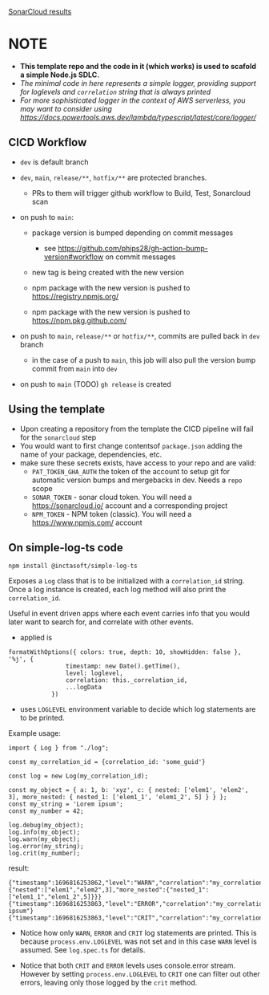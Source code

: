 [SonarCloud results](https://sonarcloud.io/summary/overall?id=inctasoft_simple-log-ts)

# NOTE
- __This template repo and the code in it (which works) is used to scafold a simple Node.js SDLC.__
- _The minimal code in here represents a simple logger, providing support for loglevels and `correlation` string that is always printed_
- _For more sophisticated logger in the context of AWS serverless, you may want to consider using https://docs.powertools.aws.dev/lambda/typescript/latest/core/logger/_

## CICD Workflow

- `dev` is default branch

- `dev`, `main`, `release/**`, `hotfix/**` are protected branches.

  - PRs to them will trigger github workflow to Build, Test, Sonarcloud scan

- on push to  `main`:

  - package version is bumped depending on commit messages

    - see https://github.com/phips28/gh-action-bump-version#workflow on commit messages

  - new tag is being created with the new version

  - npm package with the new version is pushed to https://registry.npmjs.org/

  - npm package with the new version is pushed to https://npm.pkg.github.com/

- on push to `main`, `release/**` or `hotfix/**`, commits are pulled back in `dev` branch 

  - in the case of a push to `main`, this job will also pull the version bump commit from `main` into `dev`

- on push to `main` (TODO) `gh release` is created

## Using the template 

- Upon creating a repository from the template the CICD pipeline will fail for the `sonarcloud` step
- You would want to first change contentsof `package.json` adding the name of your package, dependencies, etc.
- make sure these secrets exists, have access to your repo and are valid:
  - `PAT_TOKEN_GHA_AUTH` the token of the account to setup git for automatic version bumps and mergebacks in dev. Needs a `repo` scope
  - `SONAR_TOKEN` - sonar cloud token. You will need a https://sonarcloud.io/ account and a corresponding project
  - `NPM_TOKEN` - NPM token (classic). You will need a https://www.npmjs.com/ account
## On simple-log-ts code

```
npm install @inctasoft/simple-log-ts
```

Exposes a `Log` class that is to be initialized with a `correlation_id` string. Once a log instance is created, each log method will also print the `correlation_id`.

Useful in event driven apps where each event carries info that you would later want to search for, and correlate with other events.

- applied is 
```
formatWithOptions({ colors: true, depth: 10, showHidden: false }, '%j', {
                timestamp: new Date().getTime(),
                level: loglevel,
                correlation: this._correlation_id,
                ...logData
            }) 
```
- uses `LOGLEVEL` environment variable to decide which log statements are to be printed.

Example usage: 

```
import { Log } from "./log";

const my_correlation_id = {correlation_id: 'some_guid'} 

const log = new Log(my_correlation_id);

const my_object = { a: 1, b: 'xyz', c: { nested: ['elem1', 'elem2', 3], more_nested: { nested_1: ['elem1_1', 'elem1_2', 5] } } };
const my_string = 'Lorem ipsum';
const my_number = 42;

log.debug(my_object);
log.info(my_object);
log.warn(my_object);
log.error(my_string);
log.crit(my_number);

```

result:

```
{"timestamp":1696816253862,"level":"WARN","correlation":"my_correlation_id","a":1,"b":"xyz","c":{"nested":["elem1","elem2",3],"more_nested":{"nested_1":["elem1_1","elem1_2",5]}}}
{"timestamp":1696816253863,"level":"ERROR","correlation":"my_correlation_id","data":"Lorem ipsum"}
{"timestamp":1696816253863,"level":"CRIT","correlation":"my_correlation_id","data":42}
```

- Notice how only `WARN`, `ERROR` and `CRIT` log statements are printed. This is because `process.env.LOGLEVEL` was not set and in this case `WARN` level is assumed. See `log.spec.ts` for details. 

- Notice that both `CRIT` and `ERROR` levels uses console.error stream. However by setting `process.env.LOGLEVEL` to `CRIT` one can filter out other errors, leaving only those logged by the `crit` method.
